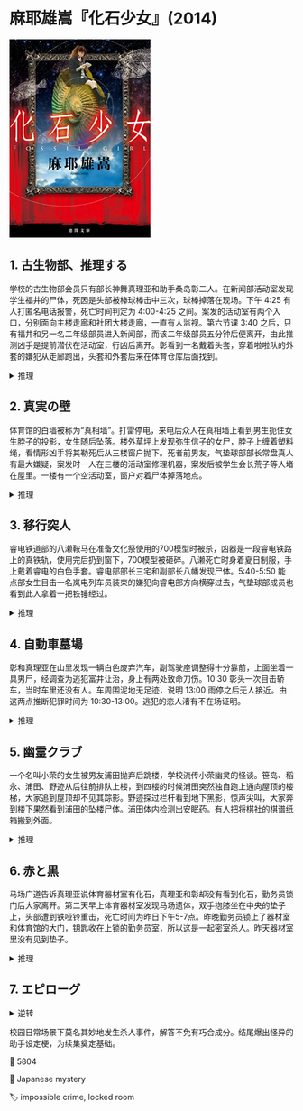 # 麻耶雄嵩『化石少女』(2014)

<img src=images/2014_cover.jpg width=250/>

## 1. 古生物部、推理する

学校的古生物部会员只有部长神舞真理亚和助手桑岛彰二人。在新闻部活动室发现学生福井的尸体，死因是头部被棒球棒击中三次，球棒掉落在现场。下午 4:25 有人打匿名电话报警，死亡时间判定为 4:00-4:25 之间。案发的活动室有两个入口，分别面向主楼走廊和社团大楼走廊，一直有人监视。第六节课 3:40 之后，只有福井和另一名二年级部员进入新闻部，而该二年级部员五分钟后便离开，由此推测凶手是提前潜伏在活动室，行凶后离开。彰看到一名戴着头套，穿着啦啦队的外套的嫌犯从走廊跑出，头套和外套后来在体育仓库后面找到。

<details><summary>推理</summary>
犯人穿着话剧部的警察制服进入新闻部，之后戴头套离开，报警是为了方便自己假扮警察。犯人没有被二年级的证人认出，说明不是二年级学生，也不是参加选举的会长和副会长，由排除法可知犯人是学生会书记中岛智和。
</details>

## 2. 真実の壁

体育馆的白墙被称为“真相墙”。打雷停电，来电后众人在真相墙上看到男生扼住女生脖子的投影，女生随后坠落。楼外草坪上发现弥生信子的女尸，脖子上缠着塑料绳，看情形凶手将其勒死后从三楼窗户抛下。死者前男友，气垫球部部长常盘真人有最大嫌疑，案发时一人在三楼的活动室修理机器，案发后被学生会长荒子等人堵在屋里。一楼有一个空活动室，窗户对着尸体掉落地点。

<details><summary>推理</summary>
凶手搞坏气垫球台，让常盘滞留社团活动室修理。真相墙上的女生影子是从一楼空房投影，男生影子是三楼的常盘投影，偶然发生重叠。犯人杀死信子后被中岛呼唤，只好将尸体临时吊在窗帘轨道上隐藏，结果尸体掉落，正好投影在墙上。投影出现后凶手去拿万能钥匙，趁机拐到一楼，将尸体丢出窗外。凶手是总务小本英树。
</details>

## 3. 移行突人

睿电铁道部的八濑鞍马在准备文化祭使用的700模型时被杀，凶器是一段睿电铁路上的真铁轨，使用完后扔到窗下，700模型被砸碎。八濑死亡时身着夏日制服，手上戴着睿电的白色手套。睿电部部长三宅和副部长八幡发现尸体。5:40-5:50 能点部女生目击一名岚电列车员装束的嫌犯向睿电部方向横穿过去，气垫球部成员也看到此人拿着一把铁锤经过。

<details><summary>推理</summary>
八濑自己装扮成岚电列车员拿着铁锤下楼破坏睿电模型，伪造模型被竞争对手破坏，掩盖模型失败的事实，之后将铁锤丢入垃圾桶，从南侧楼梯上楼，故意让能点部女生看到。凶手从活动室上方垂下篮子，帮助八濑回收变装制服，并趁八濑伸出窗外的时候扔下铁轨将其砸死。犯人是不可能冒充岚电男的笹岛。
</details>

## 4. 自動車墓場

彰和真理亚在山里发现一辆白色废弃汽车，副驾驶座调整得十分靠前，上面坐着一具男尸，经调查为逃犯富井让治，身上有两处致命刀伤。10:30 彰头一次目击轿车，当时车里还没有人。车周围泥地无足迹，说明 13:00 雨停之后无人接近。由这两点推断犯罪时间为 10:30-13:00。逃犯的恋人渚有不在场证明。

<details><summary>推理</summary>
渚不肯与富井一起逃亡，将其刺死。彰在 10:30 看到的白车是另一辆遗弃汽车。富井尸体乘坐的汽车没拉手刹，从高坡滑下，撞上前面的白车后停下，前车冲下悬崖落入下方水潭。撞车声音被打雷声掩盖。
</details>

## 5. 幽霊クラブ

一个名叫小荣的女生被男友浦田抛弃后跳楼，学校流传小荣幽灵的怪谈。笹岛、稻永、浦田、野迹从后往前排队上楼，到四楼的时候浦田突然独自跑上通向屋顶的楼梯，大家追到屋顶却不见其踪影。野迹探过栏杆看到地下黑影，惊声尖叫，大家奔到楼下果然看到浦田的坠楼尸体。浦田体内检测出安眠药。有人把将棋社的棋谱纸箱搬到外面。

<details><summary>推理</summary>
四人遇到纸箱后折返，变成野迹跟在浦田后面。野迹从背后让浦田吸入麻药，将其扔在将棋部活动室，随后扮演浦田跑上屋顶。大家在屋顶看到的地下“尸体”是黑暗中画出的人影，大家下楼时野迹将浦田从活动室扔到楼下。
</details>

## 6. 赤と黒

马场广道告诉真理亚说体育器材室有化石，真理亚和彰却没有看到化石，勤务员锁门后大家离开。第二天早上体育器材室发现马场遗体，双手抱膝坐在中央的垫子上，头部遭到铁哑铃重击，死亡时间为昨日下午5-7点。昨晚勤务员锁上了器材室和体育馆的大门，钥匙收在上锁的勤务员室，所以这是一起密室杀人。昨天器材室里没有见到垫子。

<details><summary>推理</summary>
凶手杀死马场后用垫子包住尸体挂在天花板上，系在垫子上的绳子从通风口穿出，绑在体育馆后门锅炉房的门把手上，所以在场证人没有看到尸体。凶手事后剪断绳子回收，完成密室。凶手为了确保诡计成立，必须亲眼目睹锁门场面，所以是在场的真理亚、彰、学生会长中一人。真理亚和彰的体重不够拉起垫子，所以会长是凶手。
</details>

## 7. エピローグ

<details><summary>逆转</summary>
马场埋伏在体育馆准备击杀真理亚，被彰发现，彰用哑铃反击打死马场。彰利用马场事先准备的密室诡计，将尸体藏在跳箱下面，事后把跳箱拉开即可，不用吊起尸体，所以不需要比死者重。彰为了不让真理亚发现真相，必须不断听取真理亚的推理并指出其错误，让她对自己的推理没有信心。
</details>

校园日常场景下莫名其妙地发生杀人事件，解答不免有巧合成分。结尾爆出怪异的助手设定梗，为续集奠定基础。

:link: 5804

:file_folder: Japanese mystery

:label: impossible crime, locked room
